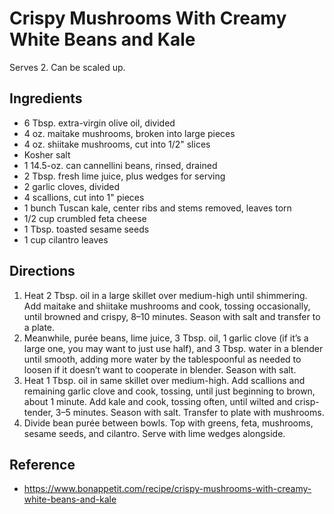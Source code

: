 # Crispy Mushrooms With Creamy White Beans and Kale

Serves 2. Can be scaled up.

## Ingredients

* 6 Tbsp. extra-virgin olive oil, divided
* 4 oz. maitake mushrooms, broken into large pieces
* 4 oz. shiitake mushrooms, cut into 1/2" slices
* Kosher salt
* 1 14.5-oz. can cannellini beans, rinsed, drained
* 2 Tbsp. fresh lime juice, plus wedges for serving
* 2 garlic cloves, divided
* 4 scallions, cut into 1" pieces
* 1 bunch Tuscan kale, center ribs and stems removed, leaves torn
* 1/2 cup crumbled feta cheese
* 1 Tbsp. toasted sesame seeds
* 1 cup cilantro leaves

## Directions

1. Heat 2 Tbsp. oil in a large skillet over medium-high until shimmering. Add maitake and shiitake mushrooms and cook, tossing occasionally, until browned and crispy, 8–10 minutes. Season with salt and transfer to a plate.
2. Meanwhile, purée beans, lime juice, 3 Tbsp. oil, 1 garlic clove (if it’s a large one, you may want to just use half), and 3 Tbsp. water in a blender until smooth, adding more water by the tablespoonful as needed to loosen if it doesn’t want to cooperate in blender. Season with salt.
3. Heat 1 Tbsp. oil in same skillet over medium-high. Add scallions and remaining garlic clove and cook, tossing, until just beginning to brown, about 1 minute. Add kale and cook, tossing often, until wilted and crisp-tender, 3–5 minutes. Season with salt. Transfer to plate with mushrooms.
4. Divide bean purée between bowls. Top with greens, feta, mushrooms, sesame seeds, and cilantro. Serve with lime wedges alongside.

## Reference

* <https://www.bonappetit.com/recipe/crispy-mushrooms-with-creamy-white-beans-and-kale>
